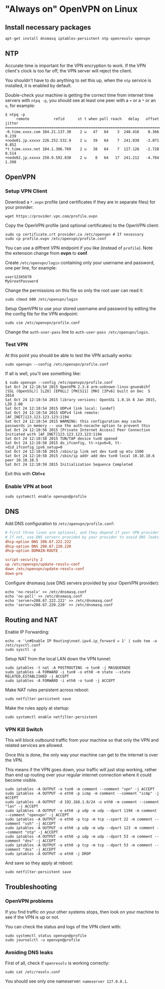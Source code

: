# "Always on" OpenVPN on Linux

## Install necessary packages

```console
apt-get install dnsmasq iptables-persistent ntp openresolv openvpn
```

## NTP

Accurate time is important for the VPN encryption to work. If the VPN client's clock is too far off, the VPN server will reject the client.

You shouldn't have to do anything to set this up, when the `ntp` service is installed, it is enabled by default.

Double-check your machine is getting the correct time from internet time servers with `ntpq -p`, you should see at least one peer with a `+` or a `*` or an `o`, for example:

```console
$ ntpq -p
     remote           refid      st t when poll reach   delay   offset  jitter
==============================================================================
-0.time.xxxx.com 104.21.137.30    2 u   47   64    3  240.416    0.366   0.239
+node01.jp.xxxxx 226.252.532.9    2 u   39   64    7  241.030   -3.071   0.852
*t.time.xxxx.net 104.1.306.769    2 u   38   64    7  127.126   -2.728   0.514
+node02.jp.xxxxx 250.9.592.830    2 u    8   64   17  241.212   -4.784   1.398
```

## OpenVPN

### Setup VPN Client

Download a `*.ovpn` profile (and certificates if they are in separate files) for your provider:

```console
wget https://provider.vpn.com/profile.ovpn
```

Copy the OpenVPN profile (and optional certificates) to the OpenVPN client:

```console
sudo cp certificate.crt provider.ca /etc/openvpn # If necessary
sudo cp profile.ovpn /etc/openvpn/profile.conf
```

You can use a diffrent VPN endpoint if you like (instead of `profile`). Note the extension change from **ovpn** to **conf**.

Create `/etc/openvpn/login` containing only your username and password, one per line, for example:

```text
user12345678
MyGreatPassword
```

Change the permissions on this file so only the root user can read it:

```console
sudo chmod 600 /etc/openvpn/login
```

Setup OpenVPN to use your stored username and password by editing the the config file for the VPN endpoint:

```console
sudo vim /etc/openvpn/profile.conf
```

Change the `auth-user-pass` line to `auth-user-pass /etc/openvpn/login`.

### Test VPN

At this point you should be able to test the VPN actually works:

```console
sudo openvpn --config /etc/openvpn/profile.conf
```

If all is well, you'll see something like:

```console
$ sudo openvpn --config /etc/openvpn/profile.conf
Sat Oct 24 12:10:54 2015 OpenVPN 2.3.4 arm-unknown-linux-gnueabihf [SSL (OpenSSL)] [LZO] [EPOLL] [PKCS11] [MH] [IPv6] built on Dec  5 2014
Sat Oct 24 12:10:54 2015 library versions: OpenSSL 1.0.1k 8 Jan 2015, LZO 2.08
Sat Oct 24 12:10:54 2015 UDPv4 link local: [undef]
Sat Oct 24 12:10:54 2015 UDPv4 link remote: [AF_INET]123.123.123.123:1194
Sat Oct 24 12:10:54 2015 WARNING: this configuration may cache passwords in memory -- use the auth-nocache option to prevent this
Sat Oct 24 12:10:56 2015 [Private Internet Access] Peer Connection Initiated with [AF_INET]123.123.123.123:1194
Sat Oct 24 12:10:58 2015 TUN/TAP device tun0 opened
Sat Oct 24 12:10:58 2015 do_ifconfig, tt->ipv6=0, tt->did_ifconfig_ipv6_setup=0
Sat Oct 24 12:10:58 2015 /sbin/ip link set dev tun0 up mtu 1500
Sat Oct 24 12:10:58 2015 /sbin/ip addr add dev tun0 local 10.10.10.6 peer 10.10.10.5
Sat Oct 24 12:10:59 2015 Initialization Sequence Completed
```

Exit this with **Ctrl+c**

### Enable VPN at boot

```console
sudo systemctl enable openvpn@profile
```

## DNS

Add DNS configuration to `/etc/openvpn/profile.conf`:

```ini
# First three lines are optional, and they depend if your VPN provider provides those values or not.
# If not, use DNS servers provided by your provider to avoid DNS leaks!
dhcp-option DNS 208.67.222.222
dhcp-option DNS 208.67.220.220
dhcp-option DOMAIN-ROUTE .

script-security 2
up /etc/openvpn/update-resolv-conf
down /etc/openvpn/update-resolv-conf
down-pre
```

Configure dnsmasq (use DNS servers provided by your OpenVPN provider):

```console
echo 'no-resolv' >> /etc/dnsmasq.conf
echo 'no-poll' >> /etc/dnsmasq.conf
echo 'server=208.67.222.222' >> /etc/dnsmasq.conf
echo 'server=208.67.220.220' >> /etc/dnsmasq.conf
```

## Routing and NAT

Enable IP Forwarding:

```console
echo -e '\n#Enable IP Routing\nnet.ipv4.ip_forward = 1' | sudo tee -a /etc/sysctl.conf
sudo sysctl -p
```

Setup NAT from the local LAN down the VPN tunnel:

```console
sudo iptables -t nat -A POSTROUTING -o tun0 -j MASQUERADE
sudo iptables -A FORWARD -i tun0 -o eth0 -m state --state RELATED,ESTABLISHED -j ACCEPT
sudo iptables -A FORWARD -i eth0 -o tun0 -j ACCEPT
```

Make NAT rules persistent across reboot:

```console
sudo netfilter-persistent save
```

Make the rules apply at startup:

```console
sudo systemctl enable netfilter-persistent
```

### VPN Kill Switch

This will block outbound traffic from your machine so that only the VPN and related services are allowed.

Once this is done, the only way your machine can get to the internet is over the VPN.

This means if the VPN goes down, your traffic will just stop working, rather than end up routing over your regular internet connection where it could become visible.

```console
sudo iptables -A OUTPUT -o tun0 -m comment --comment "vpn" -j ACCEPT
sudo iptables -A OUTPUT -o eth0 -p icmp -m comment --comment "icmp" -j ACCEPT
sudo iptables -A OUTPUT -d 192.168.1.0/24 -o eth0 -m comment --comment "lan" -j ACCEPT
sudo iptables -A OUTPUT -o eth0 -p udp -m udp --dport 1194 -m comment --comment "openvpn" -j ACCEPT
sudo iptables -A OUTPUT -o eth0 -p tcp -m tcp --sport 22 -m comment --comment "ssh" -j ACCEPT
sudo iptables -A OUTPUT -o eth0 -p udp -m udp --dport 123 -m comment --comment "ntp" -j ACCEPT
sudo iptables -A OUTPUT -o eth0 -p udp -m udp --dport 53 -m comment --comment "dns" -j ACCEPT
sudo iptables -A OUTPUT -o eth0 -p tcp -m tcp --dport 53 -m comment --comment "dns" -j ACCEPT
sudo iptables -A OUTPUT -o eth0 -j DROP
```

And save so they apply at reboot:

```console
sudo netfilter-persistent save
```

## Troubleshooting

### OpenVPN problems

If you find traffic on your other systems stops, then look on your machine to see if the VPN is up or not.

You can check the status and logs of the VPN client with:

```console
sudo systemctl status openvpn@profile
sudo journalctl -u openvpn@profile
```

### Avoiding DNS leaks

First of all, check if `openresolv` is working correctly:

```console
sudo cat /etc/resolv.conf
```

You should see only one nameserver: `nameserver 127.0.0.1`.


